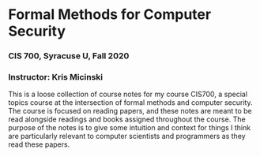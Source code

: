 # Formal Methods for Computer Security
### CIS 700, Syracuse U, Fall 2020
### Instructor: Kris Micinski

This is a loose collection of course notes for my course CIS700, a
special topics course at the intersection of formal methods and
computer security. The course is focused on reading papers, and these
notes are meant to be read alongside readings and books assigned
throughout the course. The purpose of the notes is to give some
intuition and context for things I think are particularly relevant to
computer scientists and programmers as they read these papers.
